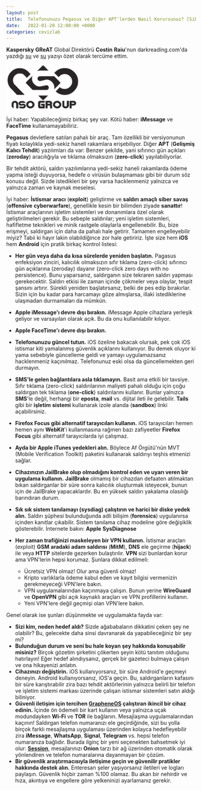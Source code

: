 ```yaml
---
layout: post
title:  Telefonunuzu Pegasus ve Diğer APT'lerden Nasıl Korursunuz? [Siber Güvenlik]
date:   2022-01-20 12:00:00 +0000
categories: cevizlab
---
```


**Kaspersky** **GReAT** Global Direktörü **Costin** **Raiu**'nun darkreading.com'da yazdığı [şu](https://www.darkreading.com/dr-tech/how-to-protect-your-phone-from-pegasus-and-other-apts) ve [şu](https://www.darkreading.com/edge-articles/fighting-back-against-pegasus-other-advanced-mobile-malware) yazıyı özet olarak tercüme ettim. 

![NSO Group Logo](/assets/img/nso-group-logo.png "NSO Group Logo")

İyi haber: Yapabileceğimiz birkaç şey var. Kötü haber: **iMessage** ve **FaceTime** kullanamayabiliriz.

**Pegasus** devletlere satılan pahalı bir araç. Tam özellikli bir versiyonunun fiyatı kolaylıkla yedi-sekiz haneli rakamlara erişebiliyor. Diğer **APT** (**Gelişmiş Kalıcı Tehdit**) yazılımları da var: Benzer şekilde, yani sıfırıncı gün açıkları (**zeroday**) aracılığıyla ve tıklama olmaksızın (**zero-click**) yayılabiliyorlar.

Bir tehdit aktörü, saldırı yazılımlarına yedi-sekiz haneli rakamlarda ödeme yapma isteği duyuyorsa, hedefe o virüsün bulaşmaması gibi bir durum söz konusu değil. Sizde istedikleri bir şey varsa hacklenmeniz yalnızca ve yalnızca zaman ve kaynak meselesi.

İyi haber: **İstismar** **aracı** (**exploit**) geliştirme ve **saldırı** **amaçlı** **siber** **savaş** (**offensive** **cyberwarfare**), genellikle kesin bir bilimden ziyade **sanattır**! İstismar araçlarının işletim sistemleri ve donanımlara özel olarak geliştirilmeleri gerekir. Bu sebeple saldırılar; yeni işletim sistemleri, hafifletme teknikleri ve minik rastgele olaylarla engellenebilir. Bu, bize erişmeyi, saldırgan için daha da pahalı hale getirir. Tamamen engelleyebilir miyiz? Tabii ki hayır lakin olabildiğince zor hale getiririz. İşte size hem **iOS** hem **Android** için pratik birkaç kontrol listesi:

+ **Her gün veya daha da kısa sürelerde yeniden başlatın.** Pagasus enfeksiyon zinciri, kalıcılık olmaksızın sıfır tıklama (zero-click) sıfırıncı gün açıklarına (zeroday) dayanır (zero-click zero days with no persistence). Bunu yaparsanız, saldırganın size tekraren saldırı yapması gerekecektir. Saldırı etkisi ile zaman içinde çökmeler veya olaylar, tespit şansını artırır. Sürekli yeniden başlatırsanız, belki de pes edip bırakırlar. Sizin için bu kadar para harcamayı göze almışlarsa, illaki istediklerine ulaşmadan durmamaları da mümkün.
+ **Apple iMessage'ı devre dışı bırakın.** iMessage Apple cihazlara yerleşik geliyor ve varsayılan olarak açık. Bu da onu kullanılabilir kılıyor.
+ **Apple FaceTime'ı devre dışı bırakın.**
+ **Telefonunuzu güncel tutun.** iOS özeline bakacak olursak, pek çok iOS istismar kiti yamalanmış güvenlik açıklarını kullanıyor. Bu demek oluyor ki yama sebebiyle güncelleme geldi ve yamayı uygulamazsanız hacklenmeniz kaçınılmaz. Telefonunuz eski olsa da güncellemekten geri durmayın.
+ **SMS'le gelen bağlantılara asla tıklamayın.** Basit ama etkili bir tavsiye. Sıfır tıklama (zero-click) saldırılarının maliyeti pahalı olduğu için çoğu saldırgan tek tıklama (**one-click**) saldırılarını kullanır. Bunlar yalnızca **SMS**'le değil, herhangi bir **eposta**, **mail** vs. dijital ileti ile gelebilir. **Tails** gibi bir **işletim** **sistemi** kullanarak izole alanda (**sandbox**) linki açabilirsiniz.
+ **Firefox Focus gibi alternatif tarayıcıları kullanın.** iOS tarayıcıları hemen hemen aynı **WebKit**'i kullanmasına rağmen bazı zafiyeetler **Firefox** **Focus** gibi alternatif tarayıcılarda iyi çalışmaz.
+ **Ayda bir Apple iTunes yedekleri alın.** Böylece Af Örgütü'nün MVT (Mobile Verification Toolkit) paketini kullanarak saldırıyı teşhis etmenizi sağlar.
+ **Cihazınızın JailBrake olup olmadığını kontrol eden ve uyarı veren bir uygulama kullanın.** **JailBrake** olmamış bir cihazdan defaaten atılmaktan bıkan saldırganlar bir süre sonra kalıcılık oluşturmak isteyecek, bunun için de JailBrake yapacaklardır. Bu en yüksek saldırı yakalama olasılığı barındıran durum.
+ **Sık sık sistem tanılamayı (sysdiag) çalıştırın ve harici bir diske yedek alın.** Saldırı şüphesi bulunduğunda adli bilişim (**forensics**) uygulanırsa içinden kanıtlar çıkabilir. Sistem tanılama cihaz modeline göre değişiklik gösterebilir. İnternete bakın: **Apple** **SysDiagnose**
+ **Her zaman trafiğinizi maskeleyen bir VPN kullanın.** İstismar araçları (exploit) **GSM** **aradaki** **adam** **saldırısı** (**MitM**), **DNS** ele geçirme (**hijack**) ile veya **HTTP** sitelerde gezerken bulaştırılır. **VPN** sizi bunlardan korur ama VPN'lerin hepsi korumaz. Şunlara dikkat edilmeli:

  - Ücretsiz VPN olmaz! Olur ama güvenli olmaz!
  - Kripto varlıklarla ödeme kabul eden ve kayıt bilgisi vermenizin gerekmeyeceği VPN'lere bakın.
  - VPN uygulamalarından kaçınmaya çalışın. Bunun yerine **WireGuard** ve **OpenVPN** gibi açık kaynaklı araçları ve VPN profillerini kullanın.
  - Yeni VPN'lere değil geçmişi olan VPN'lere bakın.

Genel olarak ise şunları düşünmekte ve uygulamakta fayda var:

+ **Sizi kim, neden hedef aldı?** Sizde ağababaların dikkatini çeken şey ne olabilir? Bu, gelecekte daha sinsi davranarak da yapabileceğiniz bir şey mi?
+ **Bulunduğun durum ve seni bu hale koyan şey hakkında konuşabilir misiniz?** Birçok gözetim şirketini çökerten şeyin kötü tanıtım olduğunu hatırlayın! Eğer hedef alındıysanız, gerçek bir gazeteci bulmaya çalışın ve ona hikayenizi anlatın.
+ **Cihazınızı değiştirin.** iOS kullanıyorsanız, bir süre Android'e geçmeyi deneyin. Android kullanıyorsanız, iOS'a geçin. Bu, saldırganların kafasını bir süre karıştırabilir zira bazı tehdit aktörlerinin yalnızca belirli bir telefon ve işletim sistemi markası üzerinde çalışan istismar sistemleri satın aldığı biliniyor.
+ **Güvenli iletişim için tercihen [GrapheneOS](https://grapheneos.org/) çalıştıran ikincil bir cihaz edinin.** İçinde ön ödemeli bir kart kullanın veya yalnızca uçak modundayken **Wi-Fi** ve **TOR** ile bağlanın. Mesajlaşma uygulamalarından kaçının! Saldırgan telefon numaranızı ele geçirdiğinde, sizi bu yolla birçok farklı mesajlaşma uygulaması üzerinden kolayca hedefleyebilir zira **iMessage**, **WhatsApp**, **Signal**, **Telegram** vs. hepsi telefon numaranıza bağlıdır. Burada ilginç bir yeni seçenekten bahsetmek iyi olur: [**Session**](https://getsession.org/), mesajlarınızı **Onion** tarzı bir ağ üzerinden otomatik olarak yönlendiren ve telefon numaralarına dayanmayan bir çözüm.
+ **Bir güvenlik araştırmacısıyla iletişime geçin ve güvenilir pratikler hakkında destek alın.** Enteresan şeler yaşıyorsanız iletileri ve logları paylaşın. Güvenlik hiçbir zaman %100 olamaz. Bu akan bir nehirdir ve hıza, akıntıya ve engellere göre yelkeninizi ayarlamanız gerekir.

